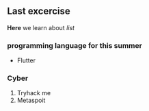 ## Last excercise 
**Here** we learn about _list_

### programming language for this summer
- Flutter

### Cyber 
1. Tryhack me
2. Metaspoit
